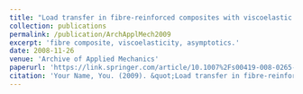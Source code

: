 ```yaml
---
title: "Load transfer in fibre-reinforced composites with viscoelastic matrix: an analytical study"
collection: publications
permalink: /publication/ArchApplMech2009
excerpt: 'fibre composite, viscoelasticity, asymptotics.'
date: 2008-11-26
venue: 'Archive of Applied Mechanics'
paperurl: 'https://link.springer.com/article/10.1007%2Fs00419-008-0265-y'
citation: 'Your Name, You. (2009). &quot;Load transfer in fibre-reinforced composites with viscoelastic matrix: an analytical study.&quot; <i>Archive of Applied Mechanics</i>. 179, 999–1007.'
---
```


